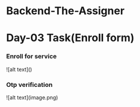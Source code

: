 # Backend-The-Assigner

# Day-03 Task(Enroll form)

<h3>Enroll for service</h3>
![alt text](<Screenshot (74).png>)

<h3>Otp verification</h3>
![alt text](image.png)